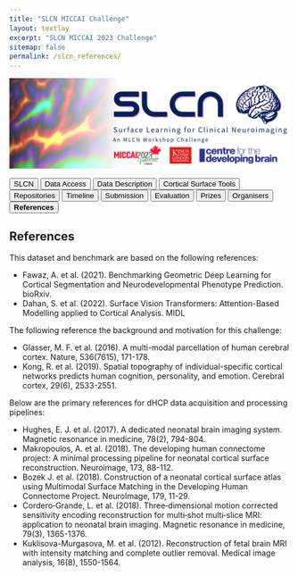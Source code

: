 ```yaml
---
title: "SLCN MICCAI Challenge"
layout: textlay
excerpt: "SLCN MICCAI 2023 Challenge"
sitemap: false
permalink: /slcn_references/
---
```


<img src="/images/pubpic/SLCN_Banner.png" alt="SLCN Banner" title="SLCN Banner" width="950">

<button  onclick="window.location.href='https://metrics-lab.github.io/slcn/';">SLCN</button> <button  onclick="window.location.href='https://metrics-lab.github.io/slcn_data_access/';">Data Access</button> <button onclick="window.location.href='
https://metrics-lab.github.io/slcn_data_description/';">Data Description</button>  <button onclick="window.location.href='https://metrics-lab.github.io/slcn_cortical_surface_tools/';">Cortical Surface Tools</button>  <button onclick="window.location.href='https://metrics-lab.github.io/slcn_repositories/';">Repositories</button>  <button onclick="window.location.href='https://metrics-lab.github.io/slcn_timeline/';">Timeline</button> <button onclick="window.location.href='https://metrics-lab.github.io/slcn_submission/';">Submission</button> <button onclick="window.location.href='https://metrics-lab.github.io/slcn_evaluation/';">Evaluation</button> <button onclick="window.location.href='https://metrics-lab.github.io/slcn_prizes/';">Prizes</button> <button onclick="window.location.href='https://metrics-lab.github.io/slcn_organisers/';">Organisers</button> <button onclick="window.location.href='https://metrics-lab.github.io/slcn_references/';">**References**</button>


## References
This dataset and benchmark are based on the following references:
* Fawaz, A. et al. (2021). Benchmarking Geometric Deep Learning for Cortical Segmentation and Neurodevelopmental Phenotype Prediction. bioRxiv.
* Dahan, S. et al. (2022). Surface Vision Transformers: Attention-Based Modelling applied to Cortical Analysis. MIDL

The following reference the background and motivation for this challenge:
* Glasser, M. F. et al. (2016). A multi-modal parcellation of human cerebral cortex. Nature, 536(7615), 171-178.
* Kong, R. et al. (2019). Spatial topography of individual-specific cortical networks predicts human cognition, personality, and emotion. Cerebral cortex, 29(6), 2533-2551.

Below are the primary references for dHCP data acquisition and processing pipelines:
* Hughes, E. J. et al. (2017). A dedicated neonatal brain imaging system. Magnetic resonance in medicine, 78(2), 794-804.
* Makropoulos, A. et al. (2018). The developing human connectome project: A minimal processing pipeline for neonatal cortical surface reconstruction. Neuroimage, 173, 88-112.
* Bozek J. et al. (2018). Construction of a neonatal cortical surface atlas using Multimodal Surface Matching in the Developing Human Connectome Project. NeuroImage, 179, 11-29.
* Cordero‐Grande, L. et al. (2018). Three‐dimensional motion corrected sensitivity encoding reconstruction for multi‐shot multi‐slice MRI: application to neonatal brain imaging. Magnetic resonance in medicine, 79(3), 1365-1376.
* Kuklisova-Murgasova, M. et al. (2012). Reconstruction of fetal brain MRI with intensity matching and complete outlier removal. Medical image analysis, 16(8), 1550-1564.
